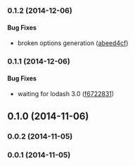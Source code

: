 <a name="0.1.2"></a>
### 0.1.2 (2014-12-06)


#### Bug Fixes

* broken options generation ([abeed4cf](http://github.com/andrezero/grunt-cssglue/commit/abeed4cf8d389578cc05f5f988c78371a6102253))


<a name="0.1.1"></a>
### 0.1.1 (2014-12-06)


#### Bug Fixes

* waiting for lodash 3.0 ([f6722831](http://github.com/andrezero/grunt-cssglue/commit/f672283158f25efb3514975b3b2d312f47711bf0))


<a name="0.1.0"></a>
## 0.1.0 (2014-11-06)


<a name="0.0.2"></a>
### 0.0.2 (2014-11-05)


<a name="0.0.1"></a>
### 0.0.1 (2014-11-05)


<a name="0.0.1"></a>


